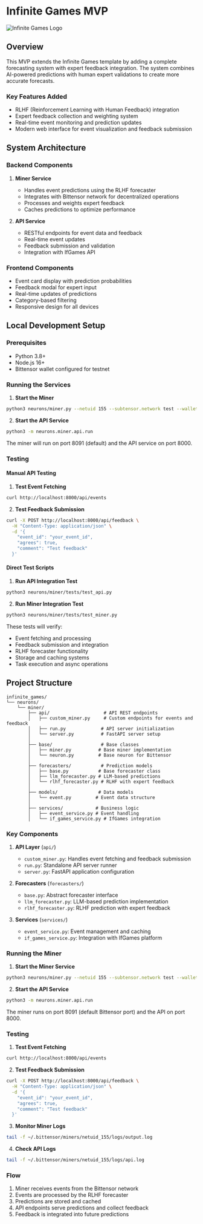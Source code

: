 # Infinite Games MVP

![Infinite Games Logo](infinite-games.jpeg)

## Overview

This MVP extends the Infinite Games template by adding a complete forecasting system with expert feedback integration. The system combines AI-powered predictions with human expert validations to create more accurate forecasts.

### Key Features Added

- RLHF (Reinforcement Learning with Human Feedback) integration
- Expert feedback collection and weighting system
- Real-time event monitoring and prediction updates
- Modern web interface for event visualization and feedback submission

## System Architecture

### Backend Components

1. **Miner Service**
   - Handles event predictions using the RLHF forecaster
   - Integrates with Bittensor network for decentralized operations
   - Processes and weights expert feedback
   - Caches predictions to optimize performance

2. **API Service**
   - RESTful endpoints for event data and feedback
   - Real-time event updates
   - Feedback submission and validation
   - Integration with IfGames API

### Frontend Components

- Event card display with prediction probabilities
- Feedback modal for expert input
- Real-time updates of predictions
- Category-based filtering
- Responsive design for all devices

## Local Development Setup

### Prerequisites

- Python 3.8+
- Node.js 16+
- Bittensor wallet configured for testnet

### Running the Services

1. **Start the Miner**
```bash
python3 neurons/miner.py --netuid 155 --subtensor.network test --wallet.name miner --wallet.hotkey miner
```

2. **Start the API Service**
```bash
python3 -m neurons.miner.api.run
```

The miner will run on port 8091 (default) and the API service on port 8000.

### Testing


#### Manual API Testing

1. **Test Event Fetching**
```bash
curl http://localhost:8000/api/events
```

2. **Test Feedback Submission**
```bash
curl -X POST http://localhost:8000/api/feedback \
  -H "Content-Type: application/json" \
  -d '{
    "event_id": "your_event_id",
    "agrees": true,
    "comment": "Test feedback"
  }'
```

#### Direct Test Scripts

1. **Run API Integration Test**
```bash
python3 neurons/miner/tests/test_api.py
```

2. **Run Miner Integration Test**
```bash
python3 neurons/miner/tests/test_miner.py
```

These tests will verify:
- Event fetching and processing
- Feedback submission and integration
- RLHF forecaster functionality
- Storage and caching systems
- Task execution and async operations

## Project Structure

```
infinite_games/
└── neurons/
    └── miner/
        ├── api/                    # API REST endpoints
        │   ├── custom_miner.py     # Custom endpoints for events and feedback
        │   ├── run.py             # API server initialization
        │   └── server.py          # FastAPI server setup
        │
        ├── base/                  # Base classes
        │   ├── miner.py          # Base miner implementation
        │   └── neuron.py         # Base neuron for Bittensor
        │
        ├── forecasters/           # Prediction models
        │   ├── base.py           # Base forecaster class
        │   ├── llm_forecaster.py # LLM-based predictions
        │   └── rlhf_forecaster.py # RLHF with expert feedback
        │
        ├── models/               # Data models
        │   └── event.py         # Event data structure
        │
        ├── services/            # Business logic
        │   ├── event_service.py # Event handling
        │   └── if_games_service.py # IfGames integration

```

### Key Components

1. **API Layer** (`api/`)
   - `custom_miner.py`: Handles event fetching and feedback submission
   - `run.py`: Standalone API server runner
   - `server.py`: FastAPI application configuration

2. **Forecasters** (`forecasters/`)
   - `base.py`: Abstract forecaster interface
   - `llm_forecaster.py`: LLM-based prediction implementation
   - `rlhf_forecaster.py`: RLHF prediction with expert feedback

3. **Services** (`services/`)
   - `event_service.py`: Event management and caching
   - `if_games_service.py`: Integration with IfGames platform

### Running the Miner

1. **Start the Miner Service**
```bash
python3 neurons/miner.py --netuid 155 --subtensor.network test --wallet.name miner --wallet.hotkey miner
```

2. **Start the API Service**
```bash
python3 -m neurons.miner.api.run
```

The miner runs on port 8091 (default Bittensor port) and the API on port 8000.

### Testing

1. **Test Event Fetching**
```bash
curl http://localhost:8000/api/events
```

2. **Test Feedback Submission**
```bash
curl -X POST http://localhost:8000/api/feedback \
  -H "Content-Type: application/json" \
  -d '{
    "event_id": "your_event_id",
    "agrees": true,
    "comment": "Test feedback"
  }'
```

3. **Monitor Miner Logs**
```bash
tail -f ~/.bittensor/miners/netuid_155/logs/output.log
```

4. **Check API Logs**
```bash
tail -f ~/.bittensor/miners/netuid_155/logs/api.log
```

### Flow

1. Miner receives events from the Bittensor network
2. Events are processed by the RLHF forecaster
3. Predictions are stored and cached
4. API endpoints serve predictions and collect feedback
5. Feedback is integrated into future predictions


